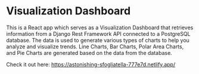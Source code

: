 # Visualization Dashboard
This is a React app which serves as a Visualization Dashboard that
                retrieves information from a Django Rest Framework API connected
                to a PostgreSQL database. The data is used to generate various
                types of charts to help you analyze and visualize trends.  Line Charts, Bar Charts, Polar Area
                Charts, and Pie Charts are generated based on the data from the database.

Check it out here: https://astonishing-sfogliatella-777e7d.netlify.app/
